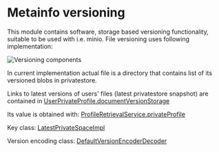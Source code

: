 # Metainfo versioning

This module contains software, storage based versioning functionality, suitable to be used with i.e. minio.
File versioning uses following implementation:

![Versioning components](http://www.plantuml.com/plantuml/proxy?src=https://raw.githubusercontent.com/adorsys/datasafe/develop/datasafe-metainfo/file-versioning.puml&fmt=svg&vvv=1&sanitize=true)

In current implementation actual file is a directory that contains list of its versioned blobs in privatestore.

Links to latest versions of users' files (latest privatestore snapshot) are contained in 
[UserPrivateProfile.documentVersionStorage](../../datasafe-directory/datasafe-directory-api/src/main/java/de/adorsys/datasafe/directory/api/types/UserPrivateProfile.java)

Its value is obtained with:
[ProfileRetrievalService.privateProfile](../../datasafe-directory/datasafe-directory-api/src/main/java/de/adorsys/datasafe/directory/api/profile/operations/ProfileRetrievalService.java)

Key class: 
[LatestPrivateSpaceImpl](src/main/java/de/adorsys/datasafe/metainfo/version/impl/version/latest/LatestPrivateSpaceImpl.java)

Version encoding class:
[DefaultVersionEncoderDecoder](src/main/java/de/adorsys/datasafe/metainfo/version/impl/version/latest/DefaultVersionEncoderDecoder.java)
